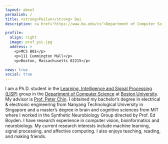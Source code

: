 ```yaml
---
layout: about
permalink: /
title: <strong>Peilun</strong> Dai
description: <a href="https://www.bu.edu/cs">Department of Computer Science</a> | <a href="https://www.bu.edu/cas">Graduate School of Arts & Sciences</a> | <a href="https://www.bu.edu">Boston University</a>

profile:
  align: right
  image: prof_pic.jpg
  address: >
    <p>MCS B01</p>
    <p>111 Cummington Mall</p>
    <p>Boston, Massachusetts 02215</p>

news: true
social: true
---
```




I am a Ph.D. student in the [Learning, Intelligence and Signal Processing (LISP)](http://cs-people.bu.edu/spchin/) group in the [Department of Computer Science](http://www.bu.edu/cs/) at [Boston University](https://www.bu.edu). My advisor is [Prof. Peter Chin](https://www.bu.edu/cs/profiles/sang-peter-chin/). I obtained my bachelor’s degree in electrical & electronic engineering from Nanyang Technological University in Singapore and a master’s degree in brain and cognitive sciences from MIT where I worked in the Synthetic Neurobiology Group directed by Prof. Ed Boyden. I have research experience in computer vision, bioinformatics and neurobiology. My current research interests include machine learning, signal processing, and affective computing. I also enjoys teaching, reading, and making friends.





<!--[comment]: <> (Write your biography here. Tell the world about yourself. Link to your favorite [subreddit](http://reddit.com){:target="\_blank"}. You can put a picture in, too. The code is already in, just name your picture `prof_pic.jpg` and put it in the `img/` folder.-->

<!--Put your address / P.O. box / other info right below your picture. You can also disable any these elements by editing `profile` property of the YAML header of your `_pages/about.md`. Edit `_bibliography/papers.bib` and Jekyll will render your [publications page](/al-folio/publications/) automatically.-->

<!--Link to your social media connections, too. This theme is set up to use [Font Awesome icons](http://fortawesome.github.io/Font-Awesome/){:target="\_blank"} and [Academicons](https://jpswalsh.github.io/academicons/){:target="\_blank"}, like the ones below. Add your Facebook, Twitter, LinkedIn, Google Scholar, or just disable all of them.)-->


